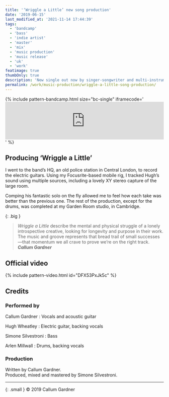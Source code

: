 ```yaml
---
title: '‘Wriggle a Little’ new song production'
date: '2019-06-15'
last_modified_at: '2021-11-14 17:44:39'
tags:
  - 'bandcamp'
  - 'bass'
  - 'indie artist'
  - 'master'
  - 'mix'
  - 'music production'
  - 'music release'
  - 'uk'
  - 'work'
featimage: true
thumbOnly: true
description: 'New single out now by singer-songwriter and multi-instrumentalist Callum Gardner, ‘Wriggle A Little’. Bass and full production by Minutes to Midnight.'
permalink: /work/music-production/wriggle-a-little-song-production/
---
```

{% include pattern-bandcamp.html size="bc-single" iframecode='<iframe style="border: 0; width: 100%; height: 120px;" src="https://bandcamp.com/EmbeddedPlayer/track=1398022832/size=large/bgcol=ffffff/linkcol=333333/tracklist=false/artwork=small/transparent=true/"><a href="https://callumgardner.bandcamp.com/track/wriggle-a-little">Wriggle a Little by Callum Gardner</a></iframe>' %}

## Producing ‘Wriggle a Little’

I went to the band’s HQ, an old police station in Central London, to record the electric guitars. Using my Focusrite-based mobile rig, I tracked Hugh’s sound using multiple sources, including a lovely XY stereo capture of the large room. 

Comping his fantastic solo on the fly allowed me to feel how each take was better than the previous one. The rest of the production, except for the drums, was completed at my Garden Room studio, in Cambridge.

{: .big }
> _Wriggle a Little_ describe the mental and physical struggle of a lonely introspective creative, looking for longevity and purpose in their work. The music and groove represents that bread trail of small successes—that momentum we all crave to prove we’re on the right track.
> <cite>**Callum Gardner**</cite>

## Official video

{% include pattern-video.html id="DFX53PxJk5c" %}

## Credits

### Performed by

Callum Gardner
: Vocals and acoustic guitar

Hugh Wheatley
: Electric guitar, backing vocals

Simone Silvestroni
: Bass

Arlen Millwall
: Drums, backing vocals

### Production

Written by Callum Gardner.  
Produced, mixed and mastered by Simone Silvestroni.

---

{: .small }
&copy; 2019 Callum Gardner